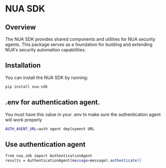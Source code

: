 # NUA SDK

## Overview

The NUA SDK provides shared components and utilities for NUA security agents. This package serves as a foundation for building and extending NUA's security automation capabilities.

## Installation
You can install the NUA SDK by running:
```sh
pip install nua-sdk
```
## .env for authentication agent.
You must have this value in your .env to make sure the authentication agent will work properly
```sh
AUTH_AGENT_URL=auth agent deployment URL
```

## Use authentication agent
```sh
from nua_sdk import AuthenticationAgent
results = AuthenticationAgent(message=message).authenticate()
```
